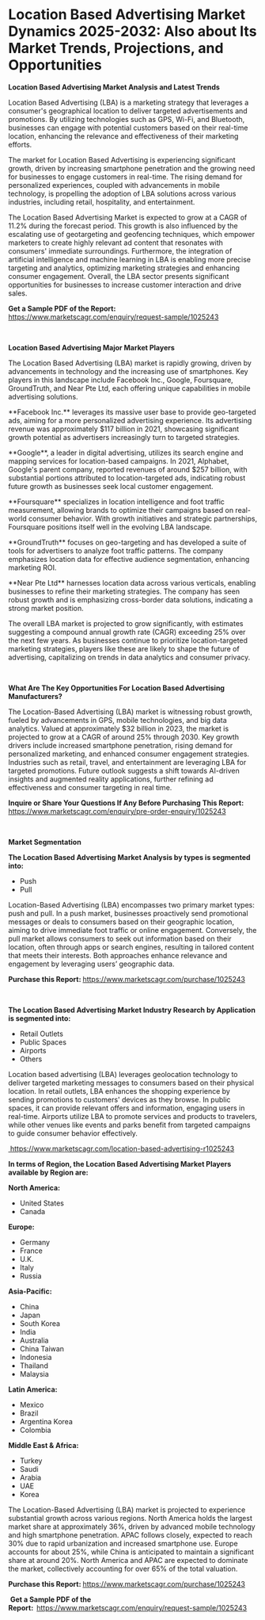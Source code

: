 <p><h1>Location Based Advertising Market Dynamics 2025-2032: Also about Its Market Trends, Projections, and Opportunities</h1></p><p><strong>Location Based Advertising Market Analysis and Latest Trends</strong></p>
<p><p>Location Based Advertising (LBA) is a marketing strategy that leverages a consumer's geographical location to deliver targeted advertisements and promotions. By utilizing technologies such as GPS, Wi-Fi, and Bluetooth, businesses can engage with potential customers based on their real-time location, enhancing the relevance and effectiveness of their marketing efforts. </p><p>The market for Location Based Advertising is experiencing significant growth, driven by increasing smartphone penetration and the growing need for businesses to engage customers in real-time. The rising demand for personalized experiences, coupled with advancements in mobile technology, is propelling the adoption of LBA solutions across various industries, including retail, hospitality, and entertainment.</p><p>The Location Based Advertising Market is expected to grow at a CAGR of 11.2% during the forecast period. This growth is also influenced by the escalating use of geotargeting and geofencing techniques, which empower marketers to create highly relevant ad content that resonates with consumers' immediate surroundings. Furthermore, the integration of artificial intelligence and machine learning in LBA is enabling more precise targeting and analytics, optimizing marketing strategies and enhancing consumer engagement. Overall, the LBA sector presents significant opportunities for businesses to increase customer interaction and drive sales.</p></p>
<p><strong>Get a Sample PDF of the Report:&nbsp;</strong> <a href="https://www.marketscagr.com/enquiry/request-sample/1025243?utm_campaign=3007&utm_medium=2&utm_source=Github&utm_content=ia&utm_term=16042025&utm_id=location-based-advertising">https://www.marketscagr.com/enquiry/request-sample/1025243</a></p>
<p>&nbsp;</p>
<p><strong>Location Based Advertising Major Market Players</strong></p>
<p><p>The Location Based Advertising (LBA) market is rapidly growing, driven by advancements in technology and the increasing use of smartphones. Key players in this landscape include Facebook Inc., Google, Foursquare, GroundTruth, and Near Pte Ltd, each offering unique capabilities in mobile advertising solutions.</p><p>**Facebook Inc.** leverages its massive user base to provide geo-targeted ads, aiming for a more personalized advertising experience. Its advertising revenue was approximately $117 billion in 2021, showcasing significant growth potential as advertisers increasingly turn to targeted strategies.</p><p>**Google**, a leader in digital advertising, utilizes its search engine and mapping services for location-based campaigns. In 2021, Alphabet, Google's parent company, reported revenues of around $257 billion, with substantial portions attributed to location-targeted ads, indicating robust future growth as businesses seek local customer engagement.</p><p>**Foursquare** specializes in location intelligence and foot traffic measurement, allowing brands to optimize their campaigns based on real-world consumer behavior. With growth initiatives and strategic partnerships, Foursquare positions itself well in the evolving LBA landscape.</p><p>**GroundTruth** focuses on geo-targeting and has developed a suite of tools for advertisers to analyze foot traffic patterns. The company emphasizes location data for effective audience segmentation, enhancing marketing ROI.</p><p>**Near Pte Ltd** harnesses location data across various verticals, enabling businesses to refine their marketing strategies. The company has seen robust growth and is emphasizing cross-border data solutions, indicating a strong market position.</p><p>The overall LBA market is projected to grow significantly, with estimates suggesting a compound annual growth rate (CAGR) exceeding 25% over the next few years. As businesses continue to prioritize location-targeted marketing strategies, players like these are likely to shape the future of advertising, capitalizing on trends in data analytics and consumer privacy.</p></p>
<p>&nbsp;</p>
<p><strong>What Are The Key Opportunities For Location Based Advertising Manufacturers?</strong></p>
<p><p>The Location-Based Advertising (LBA) market is witnessing robust growth, fueled by advancements in GPS, mobile technologies, and big data analytics. Valued at approximately $32 billion in 2023, the market is projected to grow at a CAGR of around 25% through 2030. Key growth drivers include increased smartphone penetration, rising demand for personalized marketing, and enhanced consumer engagement strategies. Industries such as retail, travel, and entertainment are leveraging LBA for targeted promotions. Future outlook suggests a shift towards AI-driven insights and augmented reality applications, further refining ad effectiveness and consumer targeting in real time.</p></p>
<p><strong>Inquire or Share Your Questions If Any Before Purchasing This Report:</strong> <a href="https://www.marketscagr.com/enquiry/pre-order-enquiry/1025243?utm_campaign=3007&utm_medium=2&utm_source=Github&utm_content=ia&utm_term=16042025&utm_id=location-based-advertising">https://www.marketscagr.com/enquiry/pre-order-enquiry/1025243</a></p>
<p>&nbsp;</p>
<p><strong>Market Segmentation</strong></p>
<p><strong>The Location Based Advertising Market Analysis by types is segmented into:</strong></p>
<p><ul><li>Push</li><li>Pull</li></ul></p>
<p><p>Location-Based Advertising (LBA) encompasses two primary market types: push and pull. In a push market, businesses proactively send promotional messages or deals to consumers based on their geographic location, aiming to drive immediate foot traffic or online engagement. Conversely, the pull market allows consumers to seek out information based on their location, often through apps or search engines, resulting in tailored content that meets their interests. Both approaches enhance relevance and engagement by leveraging users’ geographic data.</p></p>
<p><strong>Purchase this Report:&nbsp;</strong><a href="https://www.marketscagr.com/purchase/1025243?utm_campaign=3007&utm_medium=2&utm_source=Github&utm_content=ia&utm_term=16042025&utm_id=location-based-advertising">https://www.marketscagr.com/purchase/1025243</a></p>
<p>&nbsp;</p>
<p><strong>The Location Based Advertising Market Industry Research by Application is segmented into:</strong></p>
<p><ul><li>Retail Outlets</li><li>Public Spaces</li><li>Airports</li><li>Others</li></ul></p>
<p><p>Location based advertising (LBA) leverages geolocation technology to deliver targeted marketing messages to consumers based on their physical location. In retail outlets, LBA enhances the shopping experience by sending promotions to customers' devices as they browse. In public spaces, it can provide relevant offers and information, engaging users in real-time. Airports utilize LBA to promote services and products to travelers, while other venues like events and parks benefit from targeted campaigns to guide consumer behavior effectively.</p></p>
<p><a href="https://www.marketscagr.com/location-based-advertising-r1025243?utm_campaign=3007&utm_medium=2&utm_source=Github&utm_content=ia&utm_term=16042025&utm_id=location-based-advertising">&nbsp;https://www.marketscagr.com/location-based-advertising-r1025243</a></p>
<p><strong>In terms of Region, the Location Based Advertising Market Players available by Region are:</strong></p>
<p>
    <p> <strong> North America: </strong>
        <ul>
            <li>United States</li>
            <li>Canada</li>
        </ul>
        </p> 
    <p> <strong> Europe: </strong>
        <ul>
            <li>Germany</li>
            <li>France</li>
            <li>U.K.</li>
            <li>Italy</li>
            <li>Russia</li>
        </ul>
        </p> 
    <p> <strong> Asia-Pacific: </strong>
        <ul>
            <li>China</li>
            <li>Japan</li>
            <li>South Korea</li>
            <li>India</li>
            <li>Australia</li>
            <li>China Taiwan</li>
            <li>Indonesia</li>
            <li>Thailand</li>
            <li>Malaysia</li>
        </ul>
        </p> 
    <p> <strong> Latin America: </strong>
        <ul>
            <li>Mexico</li>
            <li>Brazil</li>
            <li>Argentina Korea</li>
            <li>Colombia</li>
        </ul>
        </p> 
    <p> <strong> Middle East & Africa: </strong>
        <ul>
            <li>Turkey</li>
            <li>Saudi</li>
            <li>Arabia</li>
            <li>UAE</li>
            <li>Korea</li>
        </ul>
    </p>
    </p>
<p><p>The Location-Based Advertising (LBA) market is projected to experience substantial growth across various regions. North America holds the largest market share at approximately 36%, driven by advanced mobile technology and high smartphone penetration. APAC follows closely, expected to reach 30% due to rapid urbanization and increased smartphone use. Europe accounts for about 25%, while China is anticipated to maintain a significant share at around 20%. North America and APAC are expected to dominate the market, collectively accounting for over 65% of the total valuation.</p></p>
<p><strong>Purchase this Report: </strong><a href="https://www.marketscagr.com/purchase/1025243?utm_campaign=3007&utm_medium=2&utm_source=Github&utm_content=ia&utm_term=16042025&utm_id=location-based-advertising">https://www.marketscagr.com/purchase/1025243</a></p>
<p>&nbsp;<strong>Get a Sample PDF of the Report:&nbsp;&nbsp;</strong><a href="https://www.marketscagr.com/enquiry/request-sample/1025243?utm_campaign=3007&utm_medium=2&utm_source=Github&utm_content=ia&utm_term=16042025&utm_id=location-based-advertising">https://www.marketscagr.com/enquiry/request-sample/1025243</a></p>
<p><strong></strong></p>
<p><p></p><p></p><p></p></p>